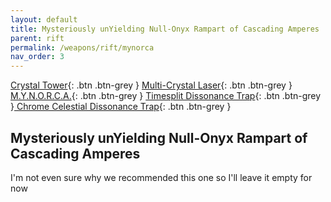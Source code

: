 ```yaml
---
layout: default
title: Mysteriously unYielding Null-Onyx Rampart of Cascading Amperes
parent: rift
permalink: /weapons/rift/mynorca
nav_order: 3
---
```

<span class="fs-1">[Crystal Tower](/weapons/rift/ct){: .btn .btn-grey } </span><span class="fs-1">[Multi-Crystal Laser](/weapons/rift/mcl){: .btn .btn-grey } </span> <span class="fs-1">[M.Y.N.O.R.C.A.](/weapons/rift/mynorca){: .btn .btn-grey } </span><span class="fs-1">[ Timesplit Dissonance Trap](/weapons/rift/tdt){: .btn .btn-grey }</span><span class="fs-1">[ Chrome Celestial Dissonance Trap](/weapons/rift/ccdt){: .btn .btn-grey }</span>

## Mysteriously unYielding Null-Onyx Rampart of Cascading Amperes
I'm not even sure why we recommended this one so I'll leave it empty for now
